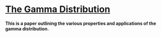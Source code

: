 # <a href="https://docs.google.com/viewer?url=https://github.com/etiennecollin/gamma-distribution/blob/main/LaTeX%20Document/The_gamma_distribution.pdf">The Gamma Distribution</a>

**This is a paper outlining the various properties and applications of the gamma distribution.**
